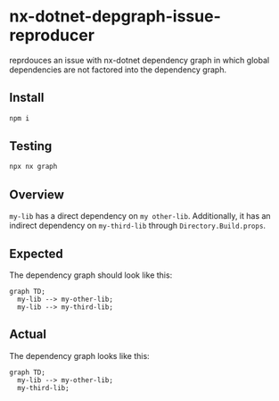 # nx-dotnet-depgraph-issue-reproducer

reprdouces an issue with nx-dotnet dependency graph in which global dependencies are not factored into the dependency graph.

## Install

```sh
npm i
```

## Testing

```sh
npx nx graph
```

## Overview

`my-lib` has a direct dependency on `my other-lib`.
Additionally, it has an indirect dependency on `my-third-lib` through `Directory.Build.props`.

## Expected

The dependency graph should look like this:

```mermaid
graph TD;
  my-lib --> my-other-lib;
  my-lib --> my-third-lib;
```
## Actual

The dependency graph looks like this:

```mermaid
graph TD;
  my-lib --> my-other-lib;
  my-third-lib;
```